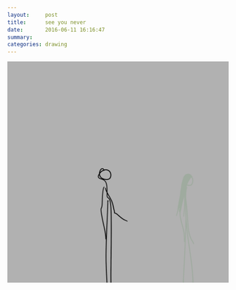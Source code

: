 ```yaml
---
layout:     post
title:      see you never
date:       2016-06-11 16:16:47
summary:    
categories: drawing
---
```

![see you never](/images/diary/see-you-never.png "bye my not-so-sure-love")
